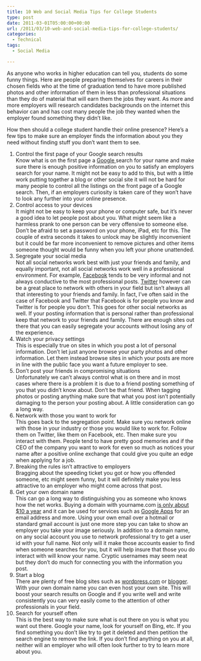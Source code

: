 ```yaml
---
title: 10 Web and Social Media Tips for College Students
type: post
date: 2011-03-01T05:00:00+00:00
url: /2011/03/10-web-and-social-media-tips-for-college-students/
categories:
  - Technical
tags:
  - Social Media

---
```

As anyone who works in higher education can tell you, students do some funny things. Here are people preparing themselves for careers in their chosen fields who at the time of graduation tend to have more published photos and other information of them in less than professional situations than they do of material that will earn them the jobs they want. As more and more employers will research candidates backgrounds on the internet this behavior can and has cost many people the job they wanted when the employer found something they didn’t like.

How then should a college student handle their online presence? Here’s a few tips to make sure an employer finds the information about you they need without finding stuff you don’t want them to see.

<ol class="wp-block-list">
  <li>
    Control the first page of your Google search results<br />Know what is on  the first page a <a href="https://www.google.com/">Google </a>search for your name and make sure there is enough positive information on you to satisfy an employers search for your name. It might not be easy to add to this, but with a little work putting together a blog or other social site it will not be hard for many people to control all the listings on the front page of a Google search. Then, if an employers curiosity is taken care of they won’t have to look any further into your online presence.
  </li>
  <li>
    Control access to your devices<br />It might not be easy to keep your phone or computer safe, but it’s never a good idea to let people post about you. What might seem like a harmless prank to one person can be very offensive to someone else. Don’t be afraid to set a password on your phone, iPad, etc for this. The couple of extra seconds it takes to unlock may be slightly inconvenient but it could be far more inconvenient to remove pictures and other items someone thought would be funny when you left your phone unattended.
  </li>
  <li>
    Segregate your social media<br />Not all social networks work best with just your friends and family, and equally important, not all social networks work well in a professional environment. For example, <a href="https://www.facebook.com/">Facebook</a> tends to be very informal and not always conductive to the most professional posts. <a href="http://www.twitter.com">Twitter</a> however can be a great place to network with others in your field but isn’t always all that interesting to your friends and family. In fact, I’ve often said in the case of Facebook and Twitter that Facebook is for people you know and Twitter is for people you don’t. This goes for other social networks as well. If your posting information that is personal rather than professional keep that network to your friends and family. There are enough sites out there that you can easily segregate your accounts without losing any of the experience.
  </li>
  <li>
    Watch your privacy settings<br />This is especially true on sites in which you post a lot of personal information. Don’t let just anyone browse your party photos and other information. Let them instead browse sites in which your posts are more in line with the public face you want a future employer to see.
  </li>
  <li>
    Don’t post your friends in compromising situations<br />Unfortunately we can’t always control what is on there and in most cases where there is a problem it is due to a friend posting something of you that you didn’t know about. Don’t be that friend. When tagging photos or posting anything make sure that what you post isn’t potentially damaging to the person your posting about. A little consideration can go a long way.
  </li>
  <li>
    Network with those you want to work for<br />This goes back to the segregation point. Make sure you network online with those in your industry or those you would like to work for. Follow them on Twitter, like them on Facebook, etc. Then make sure you interact with them. People tend to have pretty good memories and if the CEO of the company you want to work for even so much as notices your name after a positive online exchange that could give you quite an edge when applying for a job.
  </li>
  <li>
    Breaking the rules isn’t attractive to employers<br />Bragging about the speeding ticket you got or how you offended someone, etc might seem funny, but it will definitely make you less attractive to an employer who might come across that post.
  </li>
  <li>
    Get your own domain name<br />This can go a long way to distinguishing you as someone who knows how the net works. Buying a domain with yourname.com <a href="http://www.godaddy.com">is only about $10 a year</a> and it can be used for services such as <a href="https://workspace.google.com/">Google Apps</a> for an email address and more. Using your own email over a hotmail or standard gmail account is just one more step you can take to show an employer you take your image seriously. In addition to a domain name, on any social account you use to network professional try to get a user id with your full name. Not only will it make those accounts easier to find when someone searches for you, but it will help insure that those you do interact with will know your name. Cryptic usernames may seem neat but they don’t do much for connecting you with the information you post.
  </li>
  <li>
    Start a blog<br />There are plenty of free blog sites such as <a href="http://www.wordpress.com">wordpress.com</a> or <a href="http://google.com/blogger">blogger</a>. With your own domain name you can even host your own site. This will boost your search results on Google and if you write well and write consistently you can very easily come to the attention of other professionals in your field.
  </li>
  <li>
    Search for yourself often<br />This is the best way to make sure what is out there on you is what you want out there. Google your name, look for yourself on Bing, etc. If you find something you don’t like try to get it deleted and then petition the search engine to remove the link. If you don’t find anything on you at all, neither will an employer who will often look further to try to learn more about you.
  </li>
</ol>